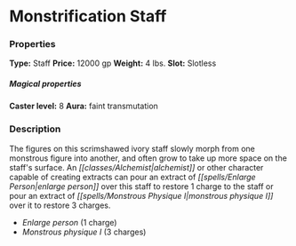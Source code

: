 ﻿---
Title: "Monstrification Staff"
Type: "Staff"
Price: "12000 gp"
Weight: "4 lbs."
Slot: "Slotless"
Caster level: "8"
Aura: "faint transmutation"
Description: |
  "The figures on this scrimshawed ivory staff slowly morph from one monstrous figure into another, and often grow to take up more space on the staff's surface. An alchemist or other character capable of creating extracts can pour an extract of _enlarge person_ over this staff to restore 1 charge to the staff or pour an extract of _monstrous physique I_ over it to restore 3 charges."
Crafting cost: "6150 gp"
Sources: "['Advanced Class Guide']"
---

# Monstrification Staff

### Properties

**Type:** Staff **Price:** 12000 gp **Weight:** 4 lbs. **Slot:** Slotless

##### Magical properties

**Caster level:** 8 **Aura:** faint transmutation

### Description

The figures on this scrimshawed ivory staff slowly morph from one monstrous figure into another, and often grow to take up more space on the staff's surface. An _[[classes/Alchemist|alchemist]]_ or other character capable of creating extracts can pour an extract of _[[spells/Enlarge Person|enlarge person]]_ over this staff to restore 1 charge to the staff or pour an extract of _[[spells/Monstrous Physique I|monstrous physique I]]_ over it to restore 3 charges.

* _Enlarge person_ (1 charge)
* _Monstrous physique I_ (3 charges)